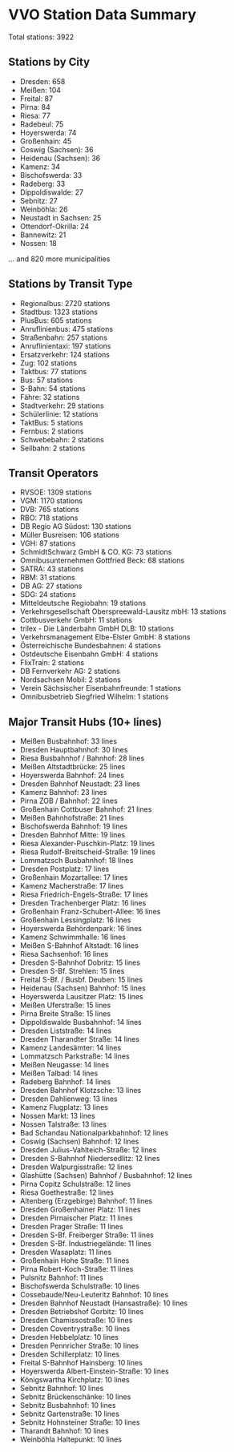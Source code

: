 # VVO Station Data Summary

Total stations: 3922

## Stations by City

- Dresden: 658
- Meißen: 104
- Freital: 87
- Pirna: 84
- Riesa: 77
- Radebeul: 75
- Hoyerswerda: 74
- Großenhain: 45
- Coswig (Sachsen): 36
- Heidenau (Sachsen): 36
- Kamenz: 34
- Bischofswerda: 33
- Radeberg: 33
- Dippoldiswalde: 27
- Sebnitz: 27
- Weinböhla: 26
- Neustadt in Sachsen: 25
- Ottendorf-Okrilla: 24
- Bannewitz: 21
- Nossen: 18

... and 820 more municipalities

## Stations by Transit Type

- Regionalbus: 2720 stations
- Stadtbus: 1323 stations
- PlusBus: 605 stations
- Anruflinienbus: 475 stations
- Straßenbahn: 257 stations
- Anruflinientaxi: 197 stations
- Ersatzverkehr: 124 stations
- Zug: 102 stations
- Taktbus: 77 stations
- Bus: 57 stations
- S-Bahn: 54 stations
- Fähre: 32 stations
- Stadtverkehr: 29 stations
- Schülerlinie: 12 stations
- TaktBus: 5 stations
- Fernbus: 2 stations
- Schwebebahn: 2 stations
- Seilbahn: 2 stations

## Transit Operators

- RVSOE: 1309 stations
- VGM: 1170 stations
- DVB: 765 stations
- RBO: 718 stations
- DB Regio AG Südost: 130 stations
- Müller Busreisen: 106 stations
- VGH: 87 stations
- SchmidtSchwarz GmbH & CO. KG: 73 stations
- Omnibusunternehmen Gottfried Beck: 68 stations
- SATRA: 43 stations
- RBM: 31 stations
- DB AG: 27 stations
- SDG: 24 stations
- Mitteldeutsche Regiobahn: 19 stations
- Verkehrsgesellschaft Oberspreewald-Lausitz mbH: 13 stations
- Cottbusverkehr GmbH: 11 stations
- trilex - Die Länderbahn GmbH DLB: 10 stations
- Verkehrsmanagement Elbe-Elster GmbH: 8 stations
- Österreichische Bundesbahnen: 4 stations
- Ostdeutsche Eisenbahn GmbH: 4 stations
- FlixTrain: 2 stations
- DB Fernverkehr AG: 2 stations
- Nordsachsen Mobil: 2 stations
- Verein Sächsischer Eisenbahnfreunde: 1 stations
- Omnibusbetrieb Siegfried Wilhelm: 1 stations

## Major Transit Hubs (10+ lines)

- Meißen Busbahnhof: 33 lines
- Dresden Hauptbahnhof: 30 lines
- Riesa Busbahnhof / Bahnhof: 28 lines
- Meißen Altstadtbrücke: 25 lines
- Hoyerswerda Bahnhof: 24 lines
- Dresden Bahnhof Neustadt: 23 lines
- Kamenz Bahnhof: 23 lines
- Pirna ZOB / Bahnhof: 22 lines
- Großenhain Cottbuser Bahnhof: 21 lines
- Meißen Bahnhofstraße: 21 lines
- Bischofswerda Bahnhof: 19 lines
- Dresden Bahnhof Mitte: 19 lines
- Riesa Alexander-Puschkin-Platz: 19 lines
- Riesa Rudolf-Breitscheid-Straße: 19 lines
- Lommatzsch Busbahnhof: 18 lines
- Dresden Postplatz: 17 lines
- Großenhain Mozartallee: 17 lines
- Kamenz Macherstraße: 17 lines
- Riesa Friedrich-Engels-Straße: 17 lines
- Dresden Trachenberger Platz: 16 lines
- Großenhain Franz-Schubert-Allee: 16 lines
- Großenhain Lessingplatz: 16 lines
- Hoyerswerda Behördenpark: 16 lines
- Kamenz Schwimmhalle: 16 lines
- Meißen S-Bahnhof Altstadt: 16 lines
- Riesa Sachsenhof: 16 lines
- Dresden S-Bahnhof Dobritz: 15 lines
- Dresden S-Bf. Strehlen: 15 lines
- Freital S-Bf. / Busbf. Deuben: 15 lines
- Heidenau (Sachsen) Bahnhof: 15 lines
- Hoyerswerda Lausitzer Platz: 15 lines
- Meißen Uferstraße: 15 lines
- Pirna Breite Straße: 15 lines
- Dippoldiswalde Busbahnhof: 14 lines
- Dresden Liststraße: 14 lines
- Dresden Tharandter Straße: 14 lines
- Kamenz Landesämter: 14 lines
- Lommatzsch Parkstraße: 14 lines
- Meißen Neugasse: 14 lines
- Meißen Talbad: 14 lines
- Radeberg Bahnhof: 14 lines
- Dresden Bahnhof Klotzsche: 13 lines
- Dresden Dahlienweg: 13 lines
- Kamenz Flugplatz: 13 lines
- Nossen Markt: 13 lines
- Nossen Talstraße: 13 lines
- Bad Schandau Nationalparkbahnhof: 12 lines
- Coswig (Sachsen) Bahnhof: 12 lines
- Dresden Julius-Vahlteich-Straße: 12 lines
- Dresden S-Bahnhof Niedersedlitz: 12 lines
- Dresden Walpurgisstraße: 12 lines
- Glashütte (Sachsen) Bahnhof / Busbahnhof: 12 lines
- Pirna Copitz Schulstraße: 12 lines
- Riesa Goethestraße: 12 lines
- Altenberg (Erzgebirge) Bahnhof: 11 lines
- Dresden Großenhainer Platz: 11 lines
- Dresden Pirnaischer Platz: 11 lines
- Dresden Prager Straße: 11 lines
- Dresden S-Bf. Freiberger Straße: 11 lines
- Dresden S-Bf. Industriegelände: 11 lines
- Dresden Wasaplatz: 11 lines
- Großenhain Hohe Straße: 11 lines
- Pirna Robert-Koch-Straße: 11 lines
- Pulsnitz Bahnhof: 11 lines
- Bischofswerda Schulstraße: 10 lines
- Cossebaude/Neu-Leuteritz Bahnhof: 10 lines
- Dresden Bahnhof Neustadt (Hansastraße): 10 lines
- Dresden Betriebshof Gorbitz: 10 lines
- Dresden Chamissostraße: 10 lines
- Dresden Coventrystraße: 10 lines
- Dresden Hebbelplatz: 10 lines
- Dresden Pennricher Straße: 10 lines
- Dresden Schillerplatz: 10 lines
- Freital S-Bahnhof Hainsberg: 10 lines
- Hoyerswerda Albert-Einstein-Straße: 10 lines
- Königswartha Kirchplatz: 10 lines
- Sebnitz Bahnhof: 10 lines
- Sebnitz Brückenschänke: 10 lines
- Sebnitz Busbahnhof: 10 lines
- Sebnitz Gartenstraße: 10 lines
- Sebnitz Hohnsteiner Straße: 10 lines
- Tharandt Bahnhof: 10 lines
- Weinböhla Haltepunkt: 10 lines

